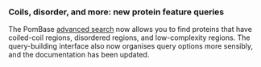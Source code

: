 ### Coils, disorder, and more: new protein feature queries
<!-- newsfeed_thumbnail: advanced_search.png -->

The PomBase [advanced search](/query) now allows you to find proteins
that have coiled-coil regions, disordered regions, and low-complexity
regions. The query-building interface also now organises query options
more sensibly, and the documentation has been updated.
